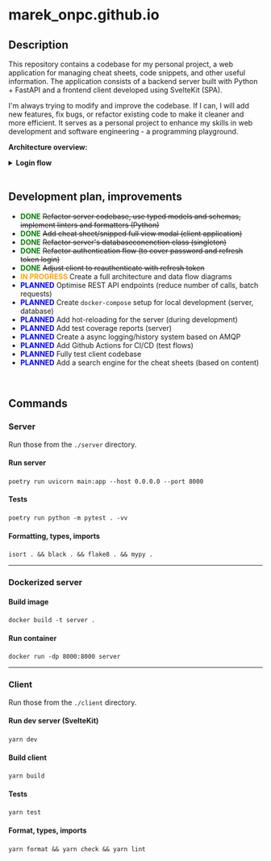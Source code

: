 # marek_onpc.github.io
## Description
This repository contains a codebase for my personal project, a web application for managing cheat sheets, code snippets, and other useful information. The application consists of a backend server built with Python + FastAPI and a frontend client developed using SvelteKit (SPA).

I'm always trying to modify and improve the codebase. If I can, I will add new features, fix bugs, or refactor existing code to make it cleaner and more efficient. It serves as a personal project to enhance my skills in web development and software engineering - a programming playground.

**Architecture overview:**
<details>
    <summary><strong>Login flow</strong></summary>
    <img src="architecture/login.svg" alt="architecture overview - login flow"/>
</details>

<br>

## Development plan, improvements

-  **<span style="color:green">DONE</span>** ~~Refactor server codebase, use typed models and schemas, implement linters and formatters (Python)~~
-  **<span style="color:green">DONE</span>** ~~Add cheat sheet/snipped full view modal (client application)~~
-  **<span style="color:green">DONE</span>** ~~Refactor server's databaseconenction class (singleton)~~
-  **<span style="color:green">DONE</span>** ~~Refactor authentication flow (to cover password and refresh token login)~~
-  **<span style="color:green">DONE</span>** ~~Adjust client to reauthenticate with refresh token~~
- **<span style="color:orange">IN PROGRESS</span>** Create a full architecture and data flow diagrams
- **<span style="color:blue">PLANNED</span>** Optimise REST API endpoints (reduce number of calls, batch requests)
- **<span style="color:blue">PLANNED</span>** Create `docker-compose` setup for local development (server, database)
- **<span style="color:blue">PLANNED</span>** Add hot-reloading for the server (during development)
- **<span style="color:blue">PLANNED</span>** Add test coverage reports (server)
- **<span style="color:blue">PLANNED</span>** Create a async logging/history system based on AMQP
- **<span style="color:blue">PLANNED</span>** Add Github Actions for CI/CD (test flows)
- **<span style="color:blue">PLANNED</span>** Fully test client codebase
- **<span style="color:blue">PLANNED</span>** Add a search engine for the cheat sheets (based on content)

<br>

## Commands
### Server

Run those from the `./server` directory.

#### Run server
`poetry run uvicorn main:app --host 0.0.0.0 --port 8000`

#### Tests
`poetry run python -m pytest . -vv`

#### Formatting, types, imports
`isort . && black . && flake8 . && mypy .`

---
### Dockerized server

#### Build image
`docker build -t server .`

#### Run container
`docker run -dp 8000:8000 server`

---
### Client

Run those from the `./client` directory.

#### Run dev server (SvelteKit)
`yarn dev`

#### Build client
`yarn build`

#### Tests
`yarn test`

#### Format, types, imports
`yarn format && yarn check && yarn lint`
